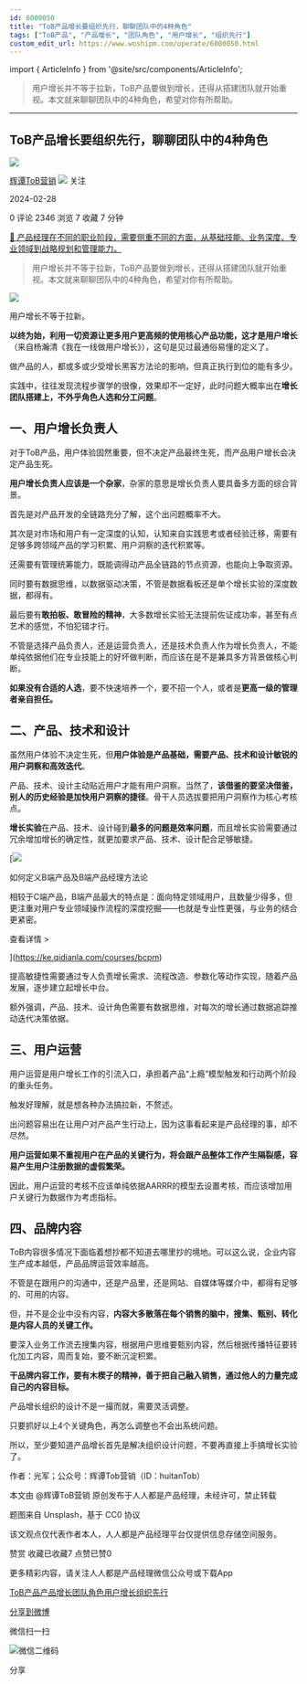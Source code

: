 ```yaml
---
id: 6000050
title: "ToB产品增长要组织先行，聊聊团队中的4种角色"
tags: ["ToB产品", "产品增长", "团队角色", "用户增长", "组织先行"]
custom_edit_url: https://www.woshipm.com/operate/6000050.html
---
```

import { ArticleInfo } from '@site/src/components/ArticleInfo';

<ArticleInfo
    author="辉谭ToB营销"
    authorLink="https://www.woshipm.com/u/1563757"
    published="2024-02-28"
    views={2346}
    comments={0}
    collects={7}
/>

> 用户增长并不等于拉新，ToB产品要做到增长，还得从搭建团队就开始重视。本文就来聊聊团队中的4种角色，希望对你有所帮助。

---

## ToB产品增长要组织先行，聊聊团队中的4种角色

[![](https://static.woshipm.com/view/woshipm_api_def_20240111174024_9558.jpg?imageView2/1/w/72/h/72/q/100)](https://www.woshipm.com/u/1563757)

[辉谭ToB营销](https://www.woshipm.com/u/1563757) ![](https://static.woshipm.com/tag/1101_1@2x.png) 关注

2024-02-28

0 评论 2346 浏览 7 收藏 7 分钟

[🔗 产品经理在不同的职业阶段，需要侧重不同的方面，从基础技能、业务深度、专业领域到战略规划和管理能力。](https://ke.qidianla.com/courses/90pm)

> 用户增长并不等于拉新，ToB产品要做到增长，还得从搭建团队就开始重视。本文就来聊聊团队中的4种角色，希望对你有所帮助。

![](https://image.woshipm.com/2023/04/13/edc74804-d9ee-11ed-889f-00163e0b5ff3.jpg)

用户增长不等于拉新。

**以终为始，利用一切资源让更多用户更高频的使用核心产品功能，这才是用户增长**（来自杨瀚清《我在一线做用户增长》），这句是见过最通俗易懂的定义了。

做产品的人，都或多或少受增长黑客方法论的影响，但真正执行到位的能有多少。

实践中，往往发现流程步骤学的很像，效果却不一定好，此时问题大概率出在**增长团队搭建上，不外乎角色人选和分工问题**。

## 一、用户增长负责人

对于ToB产品，用户体验固然重要，但不决定产品最终生死，而产品用户增长会决定产品生死。

**用户增长负责人应该是一个杂家**，杂家的意思是增长负责人要具备多方面的综合背景。

首先是对产品开发的全链路充分了解，这个出问题概率不大。

其次是对市场和用户有一定深度的认知，认知来自实践思考或者经验迁移，需要有足够多跨领域产品的学习积累、用户洞察的迭代积累等。

还需要有管理统筹能力，既能调得动产品全链路的节点资源，也能向上争取资源。

同时要有数据思维，以数据驱动决策，不管是数据看板还是单个增长实验的深度数据，都得有。

最后要有**敢拍板、敢冒险的精神**，大多数增长实验无法提前佐证成功率，甚至有点艺术的感觉，不怕犯错才行。

不管是选择产品负责人，还是运营负责人，还是技术负责人作为增长负责人，不能单纯依据他们在专业技能上的好坏做判断，而应该在是不是兼具多方背景做核心判断。

**如果没有合适的人选**，要不快速培养一个，要不招一个人，或者是**更高一级的管理者亲自担任。**

## 二、产品、技术和设计

虽然用户体验不决定生死，但**用户体验是产品基础，需要产品、技术和设计敏锐的用户洞察和高效迭代**。

产品、技术、设计主动贴近用户才能有用户洞察。当然了，**该借鉴的要坚决借鉴，别人的历史经验是加快用户洞察的捷径**。骨干人员选拔要把用户洞察作为核心考核点。

**增长实验**在产品、技术、设计碰到**最多的问题是效率问题**，而且增长实验需要通过冗余增加增长的确定性，就更加要求产品、技术、设计配合足够敏捷。

[![](https://image.woshipm.com/2023/08/02/72b77e4e-30e3-11ee-88e7-00163e0b5ff3.png)

如何定义B端产品及B端产品经理方法论

相较于C端产品，B端产品最大的特点是：面向特定领域用户，且数量少得多，但更注重对用户专业领域操作流程的深度挖掘——也就是专业性更强，与业务的结合更紧密。

查看详情 >

](https://ke.qidianla.com/courses/bcpm)

提高敏捷性需要通过专人负责增长需求、流程改造、参数化等动作实现，随着产品发展，逐步建立起增长中台。

额外强调，产品、技术、设计角色需要有数据思维，对每次的增长通过数据追踪推动迭代决策依据。

## 三、用户运营

用户运营是用户增长工作的引流入口，承担着产品“上瘾”模型触发和行动两个阶段的重头任务。

触发好理解，就是想各种办法搞拉新，不赘述。

出问题容易出在让用户对产品产生行动上，因为这事看起来是产品经理的事，却不尽然。

**用户运营如果不重视用户在产品的关键行为，将会跟产品整体工作产生隔裂感，容易产生用户注册数据的虚假繁荣。**

因此，用户运营的考核不应该单纯依据AARRR的模型去设置考核，而应该增加用户关键行为数据作为考虑指标。

## 四、品牌内容

ToB内容很多情况下面临着想抄都不知道去哪里抄的境地。可以这么说，企业内容生产成本越低，产品品牌运营效率越高。

不管是在跟用户的沟通中，还是产品里，还是网站、自媒体等媒介中，都得有足够的、可用的内容。

但，并不是企业中没有内容，**内容大多散落在每个销售的脑中，搜集、甄别、转化是内容人员的关键工作。**

要深入业务工作流去搜集内容，根据用户思维要甄别内容，然后根据传播特征要转化加工内容，周而复始，要不断沉淀积累。

**干品牌内容工作，要有木楔子的精神，善于把自己融入销售，通过他人的力量完成自己的内容目标。**

产品增长组织的设计不是一撮而就，需要灵活调整。

只要抓好以上4个关键角色，再怎么调整也不会出系统问题。

所以，至少要知道产品增长首先是解决组织设计问题，不要再直接上手搞增长实验了。

作者：光军；公众号：辉谭Tob营销（ID：huitanTob）

本文由 @辉谭ToB营销 原创发布于人人都是产品经理，未经许可，禁止转载

题图来自 Unsplash，基于 CC0 协议

该文观点仅代表作者本人，人人都是产品经理平台仅提供信息存储空间服务。

赞赏 收藏已收藏7 点赞已赞0

更多精彩内容，请关注人人都是产品经理微信公众号或下载App

[ToB产品](https://www.woshipm.com/tag/tob%e4%ba%a7%e5%93%81)[产品增长](https://www.woshipm.com/tag/%e4%ba%a7%e5%93%81%e5%a2%9e%e9%95%bf)[团队角色](https://www.woshipm.com/tag/%e5%9b%a2%e9%98%9f%e8%a7%92%e8%89%b2)[用户增长](https://www.woshipm.com/tag/%e7%94%a8%e6%88%b7%e5%a2%9e%e9%95%bf)[组织先行](https://www.woshipm.com/tag/%e7%bb%84%e7%bb%87%e5%85%88%e8%a1%8c)

[分享到微博](https://service.weibo.com/share/share.php?appkey=2775287854&title=ToB产品增长要组织先行，聊聊团队中的4种角色&url=https://www.woshipm.com/operate/6000050.html&pic=https://image.woshipm.com/2023/04/13/edc74804-d9ee-11ed-889f-00163e0b5ff3.jpg)

微信扫一扫

![微信二维码](https://api.pwmqr.com/qrcode/create/?url=https://www.woshipm.com/operate/6000050.html)

分享